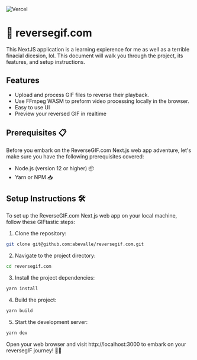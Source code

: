 ![Vercel](https://vercelbadge.vercel.app/api/abevalle/reversegif-com)

# 🔄 reversegif.com

This NextJS application is a learning expierence for me as well as a terrible finacial dicesion, lol. This document will walk you through the project, its features, and setup instructions. 

## Features
* Upload and process GIF files to reverse their playback.
* Use FFmpeg WASM to preform video processing locally in the browser.
* Easy to use UI
* Preview your reversed GIF in realtime

## Prerequisites 📋

Before you embark on the ReverseGIF.com Next.js web app adventure, let's make sure you have the following prerequisites covered:
* Node.js (version 12 or higher) 📦
* Yarn or NPM 📥

## Setup Instructions 🛠️

To set up the ReverseGIF.com Next.js web app on your local machine, follow these GIFtastic steps:
1. Clone the repository:

```bash
git clone git@github.com:abevalle/reversegif.com.git
```

2. Navigate to the project directory:

```bash
cd reversegif.com
```

3. Install the project dependencies:

```bash
yarn install
```

4. Build the project:
```bash
yarn build
```
5. Start the development server:
```bash
yarn dev
```

Open your web browser and visit http://localhost:3000 to embark on your reversegIF journey! 🚀🌐
